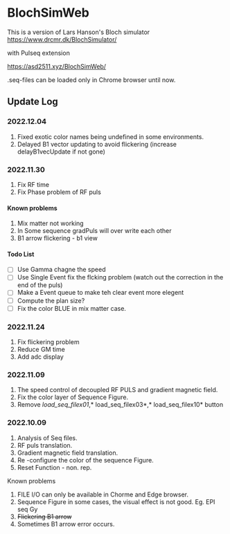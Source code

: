 # BlochSimWeb

This is a version of  Lars Hanson's Bloch simulator
https://www.drcmr.dk/BlochSimulator/

with Pulseq extension

https://asd2511.xyz/BlochSimWeb/

.seq-files can be loaded only in Chrome browser until now.



## Update Log

### 2022.12.04
1. Fixed exotic color names being undefined in some environments.
2. Delayed B1 vector updating to avoid flickering (increase delayB1vecUpdate if not gone)

### 2022.11.30
1. Fix RF time
2. Fix Phase problem of RF puls

#### Known problems
1. Mix matter not working
2. In Some sequence gradPuls will over write each other
3. B1 arrow flickering - b1 view
#### Todo List
- [ ] Use Gamma chagne the speed
- [ ] Use Single Event fix the flcking problem (watch out the correction in the end of the puls)
- [ ] Make a Event queue to make teh clear event more elegent
- [ ] Compute the plan size?
- [ ] Fix the color BLUE in mix matter case. 

### 2022.11.24
1. Fix flickering problem
2. Reduce GM time
3. Add adc display

### 2022.11.09
1. The speed control of decoupled RF PULS and gradient magnetic field.
2. Fix the color layer of Sequence Figure.
3. Remove *load_seq_filex01*,* load_seq_filex03*,* load_seq_filex10* button

### 2022.10.09

1. Analysis of Seq files.
2. RF puls translation.
3. Gradient magnetic field translation.
4. Re -configure the color of the sequence Figure.
5. Reset Function - non. rep. 

Known problems
1. FILE I/O can only be available in Chorme and Edge browser.
2. Sequence Figure in some cases, the visual effect is not good. Eg. EPI seq Gy
3. ~~Flickering B1 arrow~~
4. Sometimes B1 arrow error occurs.
